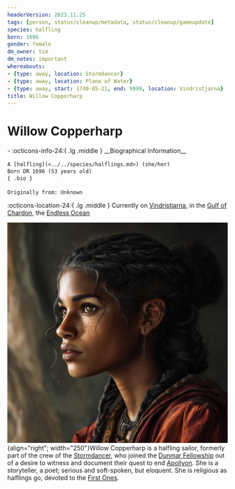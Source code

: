 ```yaml
---
headerVersion: 2023.11.25
tags: [person, status/cleanup/metadata, status/cleanup/gameupdate]
species: halfling
born: 1696
gender: female
dm_owner: tim
dm_notes: important
whereabouts:
- {type: away, location: Stormdancer}
- {type: away, location: Plane of Water}
- {type: away, start: 1749-05-21, end: 9999, location: Vindristjarna}
title: Willow Copperharp
---
```

# Willow Copperharp
<div class="grid cards ext-narrow-margin ext-one-column" markdown>
- :octicons-info-24:{ .lg .middle } __Biographical Information__

    A [halfling](<../../species/halflings.md>) (she/her)  
    Born DR 1696 (53 years old)  
    { .bio }

    Originally from: Unknown
</div>

:octicons-location-24:{ .lg .middle } Currently on [Vindristjarna](<../../things/ships/vindristjarna.md>), in the [Gulf of Chardon](<../../gazetteer/greater-chardon/gulf-of-chardon.md>), the [Endless Ocean](<../../gazetteer/endless-ocean.md>)


![Willow Copperharp](../../assets/willow-copperharp.jpg){align="right"; width="250"}Willow Copperharp is a halfling sailor, formerly part of the crew of the [Stormdancer](<../../things/ships/stormdancer.md>), who joined the [Dunmar Fellowship](<../pcs/dunmar-fellowship/dunmar-fellowship.md>) out of a desire to witness and document their quest to end [Apollyon](<../historical-figures/drankorian-emperors/apollyon.md>). She is a storyteller, a poet; serious and soft-spoken, but eloquent. She is religious as halflings go, devoted to the [First Ones](<../../gods-and-religions/gods/embodied-gods/first-ones/first-ones.md>). 